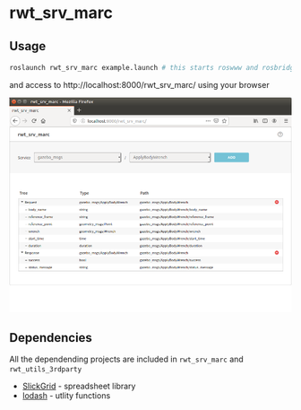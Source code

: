 rwt_srv_marc
========

Usage
-----
```sh
roslaunch rwt_srv_marc example.launch # this starts roswww and rosbridge_server and node
```

and access to http://localhost:8000/rwt_srv_marc/ using your browser

![rwt_srv_marc.png](images/rwt_srv_marc.png "rwt_srv_marc.png")

Dependencies
------------
All the dependending projects are included in `rwt_srv_marc` and `rwt_utils_3rdparty`

* [SlickGrid](https://slickgrid.net/Index.html) - spreadsheet library
* [lodash](https://github.com/lodash/lodash) - utlity functions